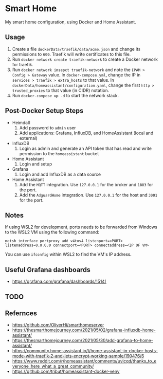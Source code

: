 # Smart Home

My smart home configuration, using Docker and Home Assistant.

## Usage

1. Create a file `dockerData/traefik/data/acme.json` and change its permissions to `600`. Traefik will write certificates to this file.
2. Run `docker network create traefik-network` to create a Docker network for traefik.
3. Run `docker network insepct traefik-network` and note the `IPAM > Config > Gateway` value. In `docker-compose.yml`, change the IP in `services > traefik > extra_hosts` to that value. In `dockerData/homeassistant/configuration.yaml`, change the first `http > trusted_proxies` to that value (in CIDR) notation.
3. Run `docker-compose up -d` to start the network stack.

## Post-Docker Setup Steps

* Heimdall
  1. Add password to `admin` user
  2. Add applications: Grafana, InfluxDB, and HomeAssistant (local and external)
* InfluxDB
  1. Login as admin and generate an API token that has read and write permission to the `homeassistant` bucket
* Home Assistant
  1. Login and setup
* Grafana
  1. Login and add InfluxDB as a data source
* Home Assistant
  1. Add the `MQTT` integration. Use `127.0.0.1` for the broker and `1883` for the port.
  2. Add the `AdguardHome` integration. Use `127.0.0.1` for the host and `3001` for the port.

## Notes

If using WSL2 for development, ports needs to be forwarded from Windows to the WSL2 VM using the following command:

`netsh interface portproxy add v4tov4 listenport=<PORT> listenaddress=0.0.0.0 connectport=<PORT> connectaddress=<IP OF VM>`

You can use `ifconfig` within WSL2 to find the VM's IP address.

## Useful Grafana dashboards

* <https://grafana.com/grafana/dashboards/15141>

## TODO

## Refernces

* <https://github.com/OliverHi/smarthomeserver>
* <https://thesmarthomejourney.com/2021/05/02/grafana-influxdb-home-assistant/>
* <https://thesmarthomejourney.com/2021/05/30/add-grafana-to-home-assistant/>
* <https://community.home-assistant.io/t/home-assistant-in-docker-hosts-mode-with-traefik-2-and-lets-encrypt-working-sample/190476/6>
* <https://www.reddit.com/r/homeassistant/comments/uvicqd/thanks_to_everyone_here_what_a_great_community/>
* <https://github.com/tribut/homeassistant-docker-venv>